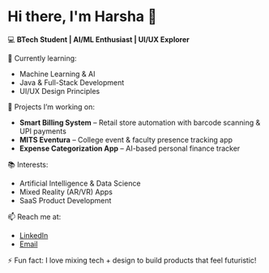 # Hi there, I'm Harsha 👋

💻 **BTech Student | AI/ML Enthusiast | UI/UX Explorer**

🌱 Currently learning:  
- Machine Learning & AI  
- Java & Full-Stack Development  
- UI/UX Design Principles  

🚀 Projects I’m working on:  
- **Smart Billing System** – Retail store automation with barcode scanning & UPI payments  
- **MITS Eventura** – College event & faculty presence tracking app  
- **Expense Categorization App** – AI-based personal finance tracker  

📚 Interests:  
- Artificial Intelligence & Data Science  
- Mixed Reality (AR/VR) Apps  
- SaaS Product Development  

📫 Reach me at:  
- [LinkedIn](https://www.linkedin.com/in/harsha-vardhan-banagani-98a9082ba/)  
- [Email](mailto:banaganiharshavardhan@gmail.com)   

⚡ Fun fact: I love mixing tech + design to build products that feel futuristic!  
